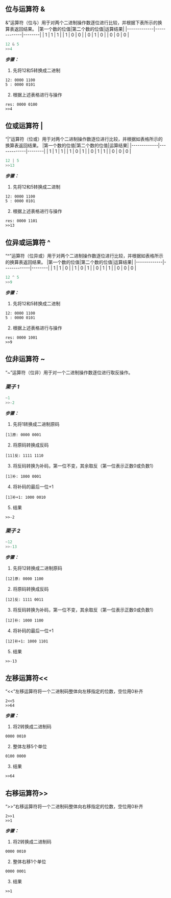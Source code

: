 ## 位与运算符 &
&”运算符（位与）用于对两个二进制操作数逐位进行比较，并根据下表所示的换算表返回结果。
|第一个数的位值|第二个数的位值|运算结果|
|-------------|-------------|--------|
| 1  | 1 | 1 |
| 1  | 0 | 0 |
| 0  | 1 | 0 |
| 0  | 0 | 0 |
```javascript
12 & 5
>>4
```
***步骤：***  
1. 先将12和5转换成二进制
```
12: 0000 1100
5 : 0000 0101
```
2. 根据上述表格进行与操作
```
res: 0000 0100
>>4
```  

## 位或运算符 |
“|”运算符（位或）用于对两个二进制操作数逐位进行比较，并根据如表格所示的换算表返回结果。
|第一个数的位值|第二个数的位值|运算结果|
|-------------|-------------|--------|
| 1  | 1 | 1 |
| 1  | 0 | 1 |
| 0  | 1 | 1 |
| 0  | 0 | 0 |
```javascript
12 | 5
>>13
```
***步骤：***  
1. 先将12和5转换成二进制
```
12: 0000 1100
5 : 0000 0101
```
2. 根据上述表格进行与操作
```
res: 0000 1101
>>13
```  
## 位异或运算符 ^
“^”运算符（位异或）用于对两个二进制操作数逐位进行比较，并根据如表格所示的换算表返回结果。
|第一个数的位值|第二个数的位值|运算结果|
|-------------|-------------|--------|
| 1  | 1 | 0 |
| 1  | 0 | 1 |
| 0  | 1 | 1 |
| 0  | 0 | 0 |
```javascript
12 ^ 5
>>9
```
***步骤：***  
1. 先将12和5转换成二进制
```
12: 0000 1100
5 : 0000 0101
```
2. 根据上述表格进行与操作
```
res: 0000 1001
>>9
```  
## 位非运算符 ~
“~”运算符（位非）用于对一个二进制操作数逐位进行取反操作。  
### ***栗子 1***
```javascript
~1
>>-2
```
***步骤：***  
1. 先将1转换成二进制原码
```
[1]原: 0000 0001
```
2. 将原码转换成反码  
```
[11]反: 1111 1110
``` 
3. 将反码转换为补码，第一位不变，其余取反（第一位表示正数0或负数1）
```
[1]补: 1000 0001
```
4. 将补码的最后一位+1
```
[1]补+1: 1000 0010
```
5. 结果
```
>>-2
```  

### ***栗子 2***
```javascript
~12
>>-13
```
***步骤：***  
1. 先将12转换成二进制原码
```
[12]原: 0000 1100
```
2. 将原码转换成反码  
```
[12]反: 1111 0011
``` 
3. 将反码转换为补码，第一位不变，其余取反（第一位表示正数0或负数1）
```
[12]补: 1000 1100
```
4. 将补码的最后一位+1
```
[12]补+1: 1000 1101
```
5. 结果
```
>>-13
```  
## 左移运算符<<
“<<”左移运算符将一个二进制码整体向左移指定的位数，空位用0补齐
```
2<<5
>>64
```
***步骤：***  
1. 将2转换成二进制码
```
0000 0010
```
2. 整体左移5个单位
```
0100 0000
```
3. 结果
```
>>64
```  
## 右移运算符>>
“>>”右移运算符将一个二进制码整体向右移指定的位数，空位用0补齐
```
2>>1
>>1
```
***步骤：***  
1. 将2转换成二进制码
```
0000 0010
```
2. 整体右移1个单位
```
0000 0001
```
3. 结果
```
>>1
```
